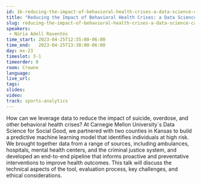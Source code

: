 ```yaml
---
id: 16-reducing-the-impact-of-behavioral-health-crises-a-data-science-case-study
title: "Reducing the Impact of Behavioral Health Crises: a Data Science Case Study"
slug: reducing-the-impact-of-behavioral-health-crises-a-data-science-case-study
speakers:
 - Núria Adell Raventós
time_start: 2023-04-25T12:55:00-06:00
time_end:   2023-04-25T13:30:00-06:00
day: mx-23
timeslot: 3-1
timeorder: 0
room: Crowne
language: 
live_url: 
tags:
slides: 
video:  
track: sports-analytics
---
```


How can we leverage data to reduce the impact of suicide, overdose, and other behavioral health crises? At Carnegie Mellon University´s Data Science for Social Good, we partnered with two counties in Kansas to build a predictive machine learning model that identifies individuals at high risk. We brought together data from a range of sources, including ambulances, hospitals, mental health centers, and the criminal justice system, and developed an end-to-end pipeline that informs proactive and preventative interventions to improve health outcomes. This talk will discuss the technical aspects of the tool, evaluation process, key challenges, and ethical considerations.